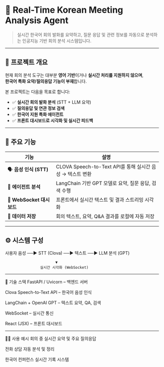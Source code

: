 # 🧠 Real-Time Korean Meeting Analysis Agent

> 실시간 한국어 회의 발화를 요약하고, 질문 응답 및 관련 정보를 자동으로 분석하는 인공지능 기반 회의 분석 시스템입니다.

---

## 🎯 프로젝트 개요

현재 회의 분석 도구는 대부분 **영어 기반**이거나 **실시간 처리를 지원하지 않으며**,  
**한국어 특화 요약/질의응답 기능이 부재**합니다.

본 프로젝트는 다음을 목표로 합니다:

- ✅ **실시간 회의 발화 분석** (STT + LLM 요약)
- ✅ **질의응답 및 연관 정보 검색**
- ✅ **한국어 지원 특화 에이전트**
- ✅ **프론트 대시보드로 시각화 및 실시간 피드백**

---

## 🧩 주요 기능

| 기능 | 설명 |
|------|------|
| 🗣️ **음성 인식 (STT)** | CLOVA Speech-to-Text API를 통해 실시간 음성 → 텍스트 변환 |
| 🧠 **에이전트 분석** | LangChain 기반 GPT 모델로 요약, 질문 응답, 검색 수행 |
| 📡 **WebSocket 대시보드** | 프론트에서 실시간 텍스트 및 결과 스트리밍 시각화 |
| 📁 **데이터 저장** | 회의 텍스트, 요약, Q&A 결과를 로컬에 자동 저장 |

---

## ⚙️ 시스템 구성
 사용자 음성 ──▶ STT (Clova) ──▶ 텍스트 ──▶ LLM 분석 (GPT)

                           ▼
                    실시간 시각화 (WebSocket)

---
📌 기술 스택
FastAPI / Uvicorn – 백엔드 서버

Clova Speech-to-Text API – 한국어 음성 인식

LangChain + OpenAI GPT – 텍스트 요약, QA, 검색

WebSocket – 실시간 통신

React (JSX) – 프론트 대시보드

---

🙋‍♀️ 사용 예시
회의 중 실시간 요약 및 주요 질의응답

전화 상담 자동 분석 및 정리

한국어 컨퍼런스 실시간 기록 시스템

                    

